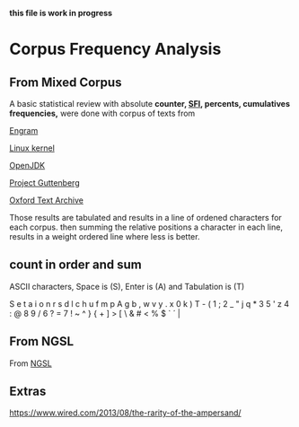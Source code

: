 
__this file is work in progress__

# Corpus Frequency Analysis

## From Mixed Corpus

A basic statistical review with absolute **counter, [SFI](http://www.manulex.org/docs/en/Manulex.pdf), percents, cumulatives frequencies,** were done with corpus of texts from

[Engram](https://github.com/agsb/minute/blob/main/docs/stats.engram.md)

[Linux kernel](https://github.com/agsb/minute/blob/main/docs/stats.linux.md)

[OpenJDK](https://github.com/agsb/minute/blob/main/docs/stats.openjava.md)

[Project Guttenberg](https://github.com/agsb/minute/blob/main/docs/stats.guttenberg.md)

[Oxford Text Archive](https://github.com/agsb/minute/blob/main/docs/stats.engram.md)

Those results are tabulated and results in a line of ordened characters for each corpus. 
then summing the relative positions a character in each line, results in a weight ordered line where less is better.

## count in order and sum

ASCII characters, Space is (S), Enter is (A) and Tabulation is (T)

S e t a i o n r s d l c h u f m p A g b , w v y
. x 0 k ) T - ( 1 ; 2 _ " j q * 3 5 ' z 4 : @ 8
9 / 6 ? = 7 ! ~ ^ } { + ] > [ \ & # < % $ ` ´ |

## From NGSL

From [NGSL](https://github.com/agsb/minute/edit/main/docs/NGSList.md)

## Extras

https://www.wired.com/2013/08/the-rarity-of-the-ampersand/



